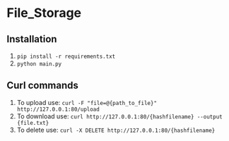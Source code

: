 # File_Storage
## Installation
1. `pip install -r requirements.txt`
2. `python main.py`
## Curl commands
1. To upload use:
`curl -F "file=@{path_to_file}" http://127.0.0.1:80/upload`
2. To download use:
`curl http://127.0.0.1:80/{hashfilename} --output {file.txt}`
3. To delete use:
`curl -X DELETE http://127.0.0.1:80/{hashfilename}`
